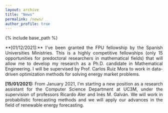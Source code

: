 ```yaml
---
layout: archive
title: "News"
permalink: /news/
author_profile: true
---
```


{% include base_path %}


<div style="text-align: justify">
  **[01/12/2021]:** I've been granted the FPU fellowship by the Spanish Universities Ministries. This is a highly competitive fellowships (only 15 opportunities for predoctoral researchers in mathematical fields) that will allow me to develop my research as a Ph.D. candidate in Mathematical Engineering. I will be supervised by Prof. Carlos Ruiz Mora to work in data-driven optimization methods for solving energy market problems. 
  
  **[15/01/2021]:** From January 2021, I'm starting a new position as a research assistant for the Computer Science Department at UC3M, under the supervision of professors Ricardo Aler and Inés M. Galván. We will work in probabilistic forecasting methods and we will apply our advances in the field of renewable energy forecasting. 

</div>



